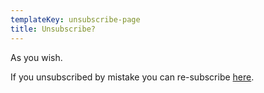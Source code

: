 ```yaml
---
templateKey: unsubscribe-page
title: Unsubscribe?
---
```


As you wish.

If you unsubscribed by mistake you can re-subscribe [here](https://craigsturgis.typeform.com/to/FWPtSS).